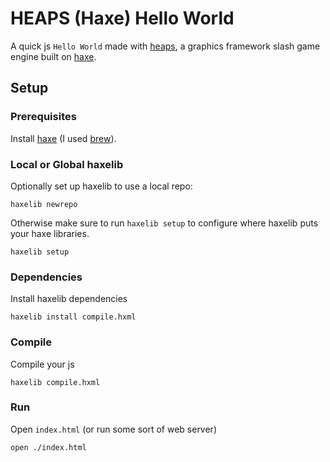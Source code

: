 # HEAPS (Haxe) Hello World #

A quick js `Hello World` made with [heaps](https://heaps.io/), a graphics framework slash game engine built on [haxe](https://haxe.org/).

## Setup ##

### Prerequisites ###

Install [haxe](https://haxe.org/) (I used [brew](https://brew.sh)).

### Local or Global haxelib ###
Optionally set up haxelib to use a local repo: 

```
haxelib newrepo
```
Otherwise make sure to run `haxelib setup` to configure where haxelib puts your haxe libraries.
```
haxelib setup
```

### Dependencies ###
Install haxelib dependencies

```
haxelib install compile.hxml
```

### Compile ###
Compile your js

```
haxelib compile.hxml
```

### Run ###
Open `index.html` (or run some sort of web server)

```
open ./index.html
```